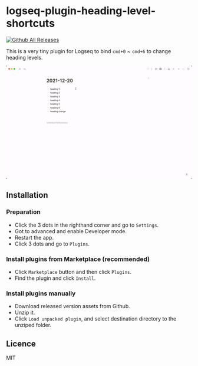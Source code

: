 # logseq-plugin-heading-level-shortcuts

[![Github All Releases](https://img.shields.io/github/downloads/vipzhicheng/logseq-plugin-heading-level-shortcuts/total.svg)](https://github.com/vipzhicheng-starter/logseq-plugin-heading-level-shortcuts/releases)

This is a very tiny plugin for Logseq to bind `cmd+0` ~ `cmd+6` to change heading levels.

![Screencast](./screencast.gif)

## Installation

### Preparation

* Click the 3 dots in the righthand corner and go to `Settings`.
* Got to advanced and enable Developer mode.
* Restart the app.
* Click 3 dots and go to `Plugins`.

### Install plugins from Marketplace (recommended)

* Click `Marketplace` button and then click `Plugins`.
* Find the plugin and click `Install`.

### Install plugins manually

* Download released version assets from Github.
* Unzip it.
* Click `Load unpacked plugin`, and select destination directory to the unziped folder.

## Licence
MIT
